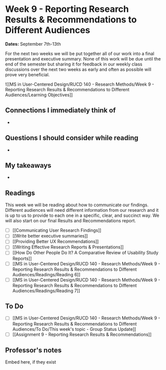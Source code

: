 # Week 9 - Reporting Research Results & Recommendations to Different Audiences
**Dates:** September 7th-13th

For the next two weeks we will be put together all of our work into a final presentation and executive summary. None of this work will be due until the end of the semester but sharing it for feedback in our weekly class discussions over the next two weeks as early and often as possible will prove very beneficial.

![[MS in User-Centered Design/RUCD 140 - Research Methods/Week 9 - Reporting Research Results & Recommendations to Different Audiences/Learning Objectives]]

## Connections I immediately think of
- 

## Questions I should consider while reading
- 

## My takeaways
- 


## Readings
This week we will be reading about how to communicate our findings. Different audiences will need different information from our research and it is up to us to provide to each one in a specific, clear, and succinct way. We will also start on our final Results and Recommendations report.
- [ ] [[Communicating User Research Findings]]
- [ ] [[Write better executive summaries]]
- [ ] [[Providing Better UX Recommendations]]
- [ ] [[Writing Effective Research Reports & Presentations]]
- [ ] [[How Do Other People Do It? A Comparative Review of Usability Study Reports]]
- [ ] [[MS in User-Centered Design/RUCD 140 - Research Methods/Week 9 - Reporting Research Results & Recommendations to Different Audiences/Readings/Reading 6]]
- [ ] [[MS in User-Centered Design/RUCD 140 - Research Methods/Week 9 - Reporting Research Results & Recommendations to Different Audiences/Readings/Reading 7]]

## To Do
- [ ] [[MS in User-Centered Design/RUCD 140 - Research Methods/Week 9 - Reporting Research Results & Recommendations to Different Audiences/To Do/This week's topic - Group Status Update]]
- [ ] [[Assignment 9 - Reporting Research Results & Recommendations]]

## Professor's notes
Embed here, if they exist